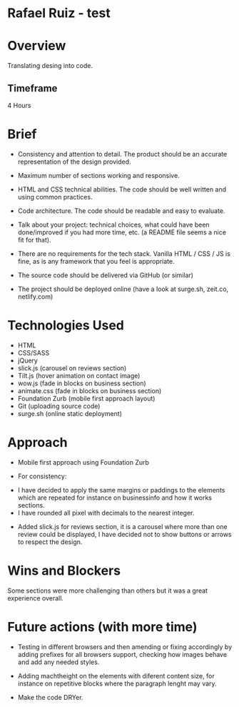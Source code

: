 # **Rafael Ruiz - test**

# Overview

Translating desing into code.

## Timeframe

4 Hours

# Brief

* Consistency and attention to detail. The product should be an accurate representation of the design provided.

* Maximum number of sections working and responsive.

* HTML and CSS technical abilities. The code should be well written and using common practices.
 
* Code architecture. The code should be readable and easy to evaluate.

* Talk about your project: technical choices, what could have been done/improved if you had more time, etc. (a README file seems a nice fit for that).

* There are no requirements for the tech stack. Vanilla HTML / CSS / JS is fine, as is any framework that you feel is appropriate.

* The source code should be delivered via GitHub (or similar)

* The project should be deployed online (have a look at surge.sh, zeit.co, netlify.com)


# Technologies Used

* HTML
* CSS/SASS 
* jQuery
* slick.js (carousel on reviews section)
* Tilt.js (hover animation on contact image)
* wow.js (fade in blocks on business section)
* animate.css (fade in blocks on business section)
* Foundation Zurb (mobile first approach layout)
* Git (uploading source code)
* surge.sh (online static deployment)


# Approach

* Mobile first approach using Foundation Zurb

* For consistency:
- I have decided to apply the same margins or paddings to the elements which are repeated for instance on businessinfo and how it works sections.
- I have rounded all pixel with decimals to the nearest integer.

* Added slick.js for reviews section, it is a carousel where more than one review could be displayed, I have decided not to show buttons or arrows to respect the design.




# Wins and Blockers

Some sections were more challenging than others but it was a great experience overall.

# Future actions (with more time)

* Testing in different browsers and then amending or fixing accordingly by adding prefixes for all browsers support, checking how images behave and add any needed styles.

* Adding machtheight on the elements with diferent content size, for instance on repetitive blocks where the paragraph lenght may vary.

* Make the code DRYer.



